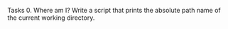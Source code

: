  Tasks 0.
 Where am I?
Write a script that prints the absolute path name of the current working directory.
